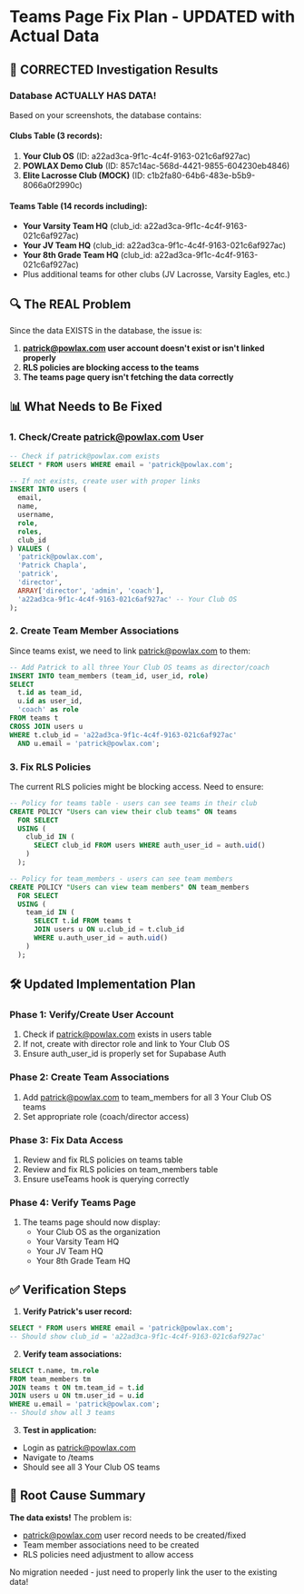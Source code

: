 # Teams Page Fix Plan - UPDATED with Actual Data

## 🎉 CORRECTED Investigation Results

### Database ACTUALLY HAS DATA!
Based on your screenshots, the database contains:

#### Clubs Table (3 records):
1. **Your Club OS** (ID: a22ad3ca-9f1c-4c4f-9163-021c6af927ac) 
2. **POWLAX Demo Club** (ID: 857c14ac-568d-4421-9855-604230eb4846)
3. **Elite Lacrosse Club (MOCK)** (ID: c1b2fa80-64b6-483e-b5b9-8066a0f2990c)

#### Teams Table (14 records including):
- **Your Varsity Team HQ** (club_id: a22ad3ca-9f1c-4c4f-9163-021c6af927ac)
- **Your JV Team HQ** (club_id: a22ad3ca-9f1c-4c4f-9163-021c6af927ac)  
- **Your 8th Grade Team HQ** (club_id: a22ad3ca-9f1c-4c4f-9163-021c6af927ac)
- Plus additional teams for other clubs (JV Lacrosse, Varsity Eagles, etc.)

## 🔍 The REAL Problem

Since the data EXISTS in the database, the issue is:
1. **patrick@powlax.com user account doesn't exist or isn't linked properly**
2. **RLS policies are blocking access to the teams**
3. **The teams page query isn't fetching the data correctly**

## 📊 What Needs to Be Fixed

### 1. Check/Create patrick@powlax.com User
```sql
-- Check if patrick@powlax.com exists
SELECT * FROM users WHERE email = 'patrick@powlax.com';

-- If not exists, create user with proper links
INSERT INTO users (
  email, 
  name, 
  username,
  role,
  roles,
  club_id
) VALUES (
  'patrick@powlax.com',
  'Patrick Chapla',
  'patrick',
  'director',
  ARRAY['director', 'admin', 'coach'],
  'a22ad3ca-9f1c-4c4f-9163-021c6af927ac' -- Your Club OS
);
```

### 2. Create Team Member Associations
Since teams exist, we need to link patrick@powlax.com to them:
```sql
-- Add Patrick to all three Your Club OS teams as director/coach
INSERT INTO team_members (team_id, user_id, role)
SELECT 
  t.id as team_id,
  u.id as user_id,
  'coach' as role
FROM teams t
CROSS JOIN users u
WHERE t.club_id = 'a22ad3ca-9f1c-4c4f-9163-021c6af927ac'
  AND u.email = 'patrick@powlax.com';
```

### 3. Fix RLS Policies
The current RLS policies might be blocking access. Need to ensure:
```sql
-- Policy for teams table - users can see teams in their club
CREATE POLICY "Users can view their club teams" ON teams
  FOR SELECT
  USING (
    club_id IN (
      SELECT club_id FROM users WHERE auth_user_id = auth.uid()
    )
  );

-- Policy for team_members - users can see team members
CREATE POLICY "Users can view team members" ON team_members
  FOR SELECT
  USING (
    team_id IN (
      SELECT t.id FROM teams t
      JOIN users u ON u.club_id = t.club_id
      WHERE u.auth_user_id = auth.uid()
    )
  );
```

## 🛠️ Updated Implementation Plan

### Phase 1: Verify/Create User Account
1. Check if patrick@powlax.com exists in users table
2. If not, create with director role and link to Your Club OS
3. Ensure auth_user_id is properly set for Supabase Auth

### Phase 2: Create Team Associations
1. Add patrick@powlax.com to team_members for all 3 Your Club OS teams
2. Set appropriate role (coach/director access)

### Phase 3: Fix Data Access
1. Review and fix RLS policies on teams table
2. Review and fix RLS policies on team_members table
3. Ensure useTeams hook is querying correctly

### Phase 4: Verify Teams Page
1. The teams page should now display:
   - Your Club OS as the organization
   - Your Varsity Team HQ
   - Your JV Team HQ
   - Your 8th Grade Team HQ

## ✅ Verification Steps

1. **Verify Patrick's user record:**
```sql
SELECT * FROM users WHERE email = 'patrick@powlax.com';
-- Should show club_id = 'a22ad3ca-9f1c-4c4f-9163-021c6af927ac'
```

2. **Verify team associations:**
```sql
SELECT t.name, tm.role 
FROM team_members tm
JOIN teams t ON tm.team_id = t.id
JOIN users u ON tm.user_id = u.id
WHERE u.email = 'patrick@powlax.com';
-- Should show all 3 teams
```

3. **Test in application:**
- Login as patrick@powlax.com
- Navigate to /teams
- Should see all 3 Your Club OS teams

## 🎯 Root Cause Summary

**The data exists!** The problem is:
- patrick@powlax.com user record needs to be created/fixed
- Team member associations need to be created
- RLS policies need adjustment to allow access

No migration needed - just need to properly link the user to the existing data!